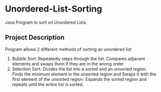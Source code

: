 # Unordered-List-Sorting
Java Program to sort on Unordered Lists
## Project Description
Program allows 2 different methods of sorting an unordered list 
1. Bubble Sort: Repeatedly steps through the list. Compares adjacent elements and swaps them if they are in the wrong order.
2. Selection Sort: Divides the list into a sorted and an unsorted region. Finds the minimum element in the unsorted region and Swaps it with the first element of the unsorted region.
Expands the sorted region and repeats until the entire list is sorted.
